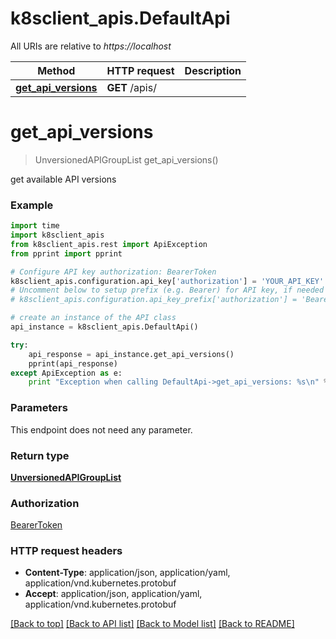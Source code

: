 # k8sclient_apis.DefaultApi

All URIs are relative to *https://localhost*

Method | HTTP request | Description
------------- | ------------- | -------------
[**get_api_versions**](DefaultApi.md#get_api_versions) | **GET** /apis/ | 


# **get_api_versions**
> UnversionedAPIGroupList get_api_versions()



get available API versions

### Example 
```python
import time
import k8sclient_apis
from k8sclient_apis.rest import ApiException
from pprint import pprint

# Configure API key authorization: BearerToken
k8sclient_apis.configuration.api_key['authorization'] = 'YOUR_API_KEY'
# Uncomment below to setup prefix (e.g. Bearer) for API key, if needed
# k8sclient_apis.configuration.api_key_prefix['authorization'] = 'Bearer'

# create an instance of the API class
api_instance = k8sclient_apis.DefaultApi()

try: 
    api_response = api_instance.get_api_versions()
    pprint(api_response)
except ApiException as e:
    print "Exception when calling DefaultApi->get_api_versions: %s\n" % e
```

### Parameters
This endpoint does not need any parameter.

### Return type

[**UnversionedAPIGroupList**](UnversionedAPIGroupList.md)

### Authorization

[BearerToken](../README.md#BearerToken)

### HTTP request headers

 - **Content-Type**: application/json, application/yaml, application/vnd.kubernetes.protobuf
 - **Accept**: application/json, application/yaml, application/vnd.kubernetes.protobuf

[[Back to top]](#) [[Back to API list]](../README.md#documentation-for-api-endpoints) [[Back to Model list]](../README.md#documentation-for-models) [[Back to README]](../README.md)


